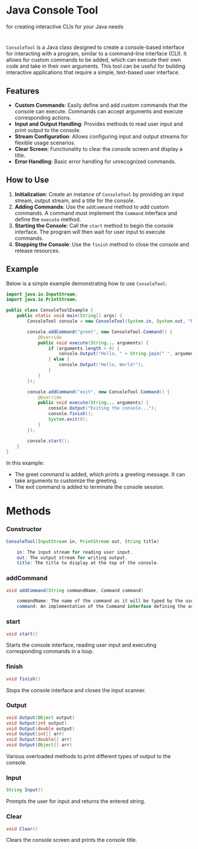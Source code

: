 # Java Console Tool
for creating interactive CLIs for your Java needs
#

`ConsoleTool` is a Java class designed to create a console-based interface for interacting with a program, similar to a command-line interface (CLI). It allows for custom commands to be added, which can execute their own code and take in their own arguments. This tool can be useful for building interactive applications that require a simple, text-based user interface.

## Features

- **Custom Commands**: Easily define and add custom commands that the console can execute. Commands can accept arguments and execute corresponding actions.
- **Input and Output Handling**: Provides methods to read user input and print output to the console.
- **Stream Configuration**: Allows configuring input and output streams for flexible usage scenarios.
- **Clear Screen**: Functionality to clear the console screen and display a title.
- **Error Handling**: Basic error handling for unrecognized commands.

## How to Use

1. **Initialization**: Create an instance of `ConsoleTool` by providing an input stream, output stream, and a title for the console.
2. **Adding Commands**: Use the `addCommand` method to add custom commands. A command must implement the `Command` interface and define the `execute` method.
3. **Starting the Console**: Call the `start` method to begin the console interface. The program will then wait for user input to execute commands.
4. **Stopping the Console**: Use the `finish` method to close the console and release resources.

## Example

Below is a simple example demonstrating how to use `ConsoleTool`:

```java
import java.io.InputStream;
import java.io.PrintStream;

public class ConsoleToolExample {
    public static void main(String[] args) {
        ConsoleTool console = new ConsoleTool(System.in, System.out, "My Console Tool");

        console.addCommand("greet", new ConsoleTool.Command() {
            @Override
            public void execute(String... arguments) {
                if (arguments.length > 0) {
                    console.Output("Hello, " + String.join(" ", arguments) + "!");
                } else {
                    console.Output("Hello, World!");
                }
            }
        });

        console.addCommand("exit", new ConsoleTool.Command() {
            @Override
            public void execute(String... arguments) {
                console.Output("Exiting the console...");
                console.finish();
                System.exit(0);
            }
        });

        console.start();
    }
}
```

In this example:

- The greet command is added, which prints a greeting message. It can take arguments to customize the greeting.
- The exit command is added to terminate the console session.

# Methods
### Constructor

```java
ConsoleTool(InputStream in, PrintStream out, String title)

    in: The input stream for reading user input.
    out: The output stream for writing output.
    title: The title to display at the top of the console.
```

### addCommand

```java
void addCommand(String commandName, Command command)

    commandName: The name of the command as it will be typed by the user.
    command: An implementation of the Command interface defining the action to be executed.
```

### start

```java
void start()
```

Starts the console interface, reading user input and executing corresponding commands in a loop.

### finish

```java
void finish()
```

Stops the console interface and closes the input scanner.

### Output

```java
void Output(Object output)
void Output(int output)
void Output(double output)
void Output(int[] arr)
void Output(double[] arr)
void Output(Object[] arr)
```

Various overloaded methods to print different types of output to the console.

### Input

```java
String Input()
```

Prompts the user for input and returns the entered string.

### Clear

```java
void Clear()
```

Clears the console screen and prints the console title.